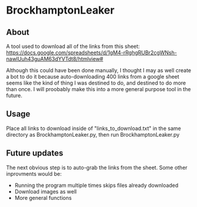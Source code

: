 # BrockhamptonLeaker

## About

A tool used to download all of the links from this sheet:
https://docs.google.com/spreadsheets/d/1gM4-rRghgRUBr2cgWNsh-nawlUuh43guAM63dYVTdt8/htmlview#

Although this could have been done manually, I thought I may as well create a bot to do it because auto-downloading 400 links from a google sheet seems like the kind of thing I was destined to do, and destined to do more than once. I will proobably make this into a more general purpose tool in the future.

## Usage

Place all links to download inside of "links_to_download.txt"
in the same directory as BrockhamptonLeaker.py, then run BrockhamptonLeaker.py

## Future updates

The next obvious step is to auto-grab the links from the sheet. Some other inprovments would be:

- Running the program multiple times skips files already downloaded
- Download images as well
- More general functions